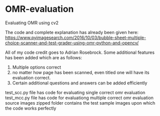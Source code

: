 # OMR-evaluation
Evaluating OMR using cv2

The code and complete explanation has already been given here:
https://www.pyimagesearch.com/2016/10/03/bubble-sheet-multiple-choice-scanner-and-test-grader-using-omr-python-and-opencv/

All of my code credit goes to Adrian Rosebrock. Some additional features has been added which are as follows:
1) Multiple options correct
2) no matter how page has been scanned, even titled one will have its evaluation correct.
3) Certain additional questions and answers can be added efficiently

test_scc.py file has code for evaluating single correct omr evaluation
test_mcc.py file has code for evaluationg multiple correct omr evaluation
source images zipped folder contains the test sample images upon which the code works perfectly


